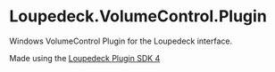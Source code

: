 # Loupedeck.VolumeControl.Plugin
Windows VolumeControl Plugin for the Loupedeck interface.

Made using the [Loupedeck Plugin SDK 4](https://github.com/Loupedeck/LoupedeckPluginSdk4/wiki)
